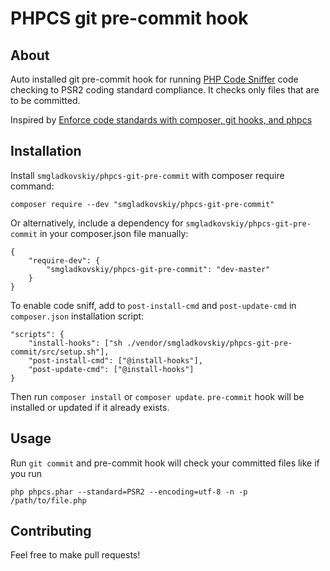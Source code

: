 # PHPCS git pre-commit hook

## About

Auto installed git pre-commit hook for running [PHP Code Sniffer](https://github.com/squizlabs/PHP_CodeSniffer) 
code checking to PSR2 coding standard compliance. It checks only files that are to be committed.

Inspired by [Enforce code standards with composer, git hooks, and phpcs](http://tech.zumba.com/2014/04/14/control-code-quality/)

## Installation

Install `smgladkovskiy/phpcs-git-pre-commit` with composer require command:

    composer require --dev "smgladkovskiy/phpcs-git-pre-commit"

Or alternatively, include a dependency for `smgladkovskiy/phpcs-git-pre-commit` in your composer.json file manually:

    {
        "require-dev": {
            "smgladkovskiy/phpcs-git-pre-commit": "dev-master"
        }
    }

To enable code sniff, аdd to `post-install-cmd` and `post-update-cmd` in `composer.json` installation script:

    "scripts": {
        "install-hooks": ["sh ./vendor/smgladkovskiy/phpcs-git-pre-commit/src/setup.sh"],
        "post-install-cmd": ["@install-hooks"],
        "post-update-cmd": ["@install-hooks"]
    }

Then run `composer install` or `composer update`. `pre-commit` hook will be installed or updated if it already exists.

## Usage

Run `git commit` and pre-commit hook will check your committed files like if you run

    php phpcs.phar --standard=PSR2 --encoding=utf-8 -n -p /path/to/file.php

## Contributing

Feel free to make pull requests!
